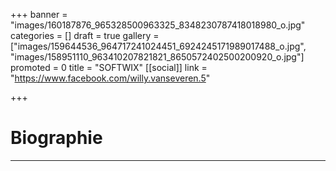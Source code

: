 +++
banner = "images/160187876_965328500963325_8348230787418018980_o.jpg"
categories = []
draft = true
gallery = ["images/159644536_964717241024451_6924245171989017488_o.jpg", "images/158951110_963410207821821_8650572402500200920_o.jpg"]
promoted = 0
title = "SOFTWIX"
[[social]]
link = "https://www.facebook.com/willy.vanseveren.5"

+++
# Biographie

***